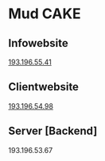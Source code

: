 # Mud CAKE

## Infowebsite
[193.196.55.41](http:193.196.55.41)

## Clientwebsite
[193.196.54.98](http:193.196.54.98)

## Server [Backend]
193.196.53.67

